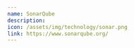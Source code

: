 ```yaml
---
name: SonarQube
description:
icon: /assets/img/technology/sonar.png
link: https://www.sonarqube.org/
---
```

